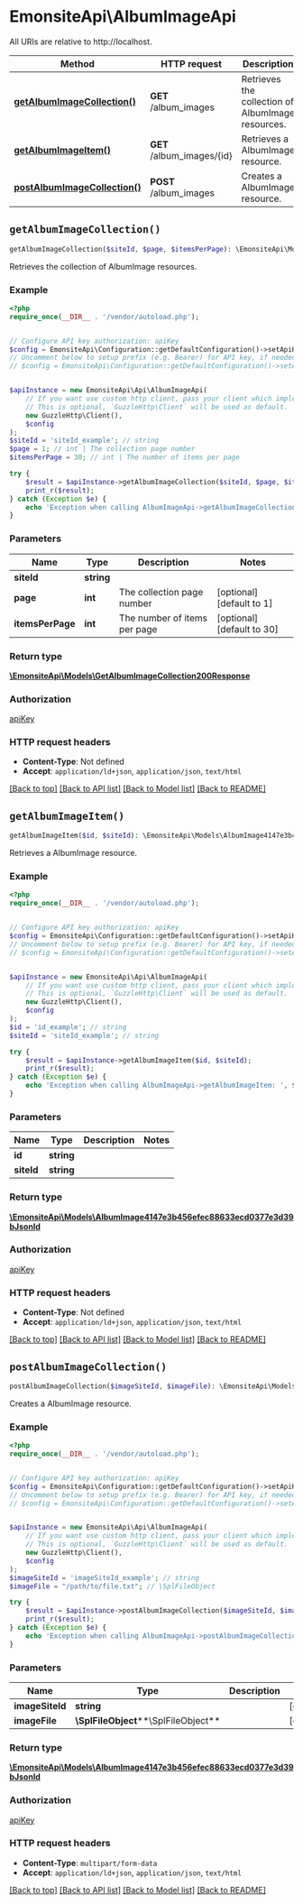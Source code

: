 # EmonsiteApi\AlbumImageApi

All URIs are relative to http://localhost.

Method | HTTP request | Description
------------- | ------------- | -------------
[**getAlbumImageCollection()**](AlbumImageApi.md#getAlbumImageCollection) | **GET** /album_images | Retrieves the collection of AlbumImage resources.
[**getAlbumImageItem()**](AlbumImageApi.md#getAlbumImageItem) | **GET** /album_images/{id} | Retrieves a AlbumImage resource.
[**postAlbumImageCollection()**](AlbumImageApi.md#postAlbumImageCollection) | **POST** /album_images | Creates a AlbumImage resource.


## `getAlbumImageCollection()`

```php
getAlbumImageCollection($siteId, $page, $itemsPerPage): \EmonsiteApi\Models\GetAlbumImageCollection200Response
```

Retrieves the collection of AlbumImage resources.

### Example

```php
<?php
require_once(__DIR__ . '/vendor/autoload.php');


// Configure API key authorization: apiKey
$config = EmonsiteApi\Configuration::getDefaultConfiguration()->setApiKey('Authorization', 'YOUR_API_KEY');
// Uncomment below to setup prefix (e.g. Bearer) for API key, if needed
// $config = EmonsiteApi\Configuration::getDefaultConfiguration()->setApiKeyPrefix('Authorization', 'Bearer');


$apiInstance = new EmonsiteApi\Api\AlbumImageApi(
    // If you want use custom http client, pass your client which implements `GuzzleHttp\ClientInterface`.
    // This is optional, `GuzzleHttp\Client` will be used as default.
    new GuzzleHttp\Client(),
    $config
);
$siteId = 'siteId_example'; // string
$page = 1; // int | The collection page number
$itemsPerPage = 30; // int | The number of items per page

try {
    $result = $apiInstance->getAlbumImageCollection($siteId, $page, $itemsPerPage);
    print_r($result);
} catch (Exception $e) {
    echo 'Exception when calling AlbumImageApi->getAlbumImageCollection: ', $e->getMessage(), PHP_EOL;
}
```

### Parameters

Name | Type | Description  | Notes
------------- | ------------- | ------------- | -------------
 **siteId** | **string**|  |
 **page** | **int**| The collection page number | [optional] [default to 1]
 **itemsPerPage** | **int**| The number of items per page | [optional] [default to 30]

### Return type

[**\EmonsiteApi\Models\GetAlbumImageCollection200Response**](../Model/GetAlbumImageCollection200Response.md)

### Authorization

[apiKey](../../README.md#apiKey)

### HTTP request headers

- **Content-Type**: Not defined
- **Accept**: `application/ld+json`, `application/json`, `text/html`

[[Back to top]](#) [[Back to API list]](../../README.md#endpoints)
[[Back to Model list]](../../README.md#models)
[[Back to README]](../../README.md)

## `getAlbumImageItem()`

```php
getAlbumImageItem($id, $siteId): \EmonsiteApi\Models\AlbumImage4147e3b456efec88633ecd0377e3d39bJsonld
```

Retrieves a AlbumImage resource.

### Example

```php
<?php
require_once(__DIR__ . '/vendor/autoload.php');


// Configure API key authorization: apiKey
$config = EmonsiteApi\Configuration::getDefaultConfiguration()->setApiKey('Authorization', 'YOUR_API_KEY');
// Uncomment below to setup prefix (e.g. Bearer) for API key, if needed
// $config = EmonsiteApi\Configuration::getDefaultConfiguration()->setApiKeyPrefix('Authorization', 'Bearer');


$apiInstance = new EmonsiteApi\Api\AlbumImageApi(
    // If you want use custom http client, pass your client which implements `GuzzleHttp\ClientInterface`.
    // This is optional, `GuzzleHttp\Client` will be used as default.
    new GuzzleHttp\Client(),
    $config
);
$id = 'id_example'; // string
$siteId = 'siteId_example'; // string

try {
    $result = $apiInstance->getAlbumImageItem($id, $siteId);
    print_r($result);
} catch (Exception $e) {
    echo 'Exception when calling AlbumImageApi->getAlbumImageItem: ', $e->getMessage(), PHP_EOL;
}
```

### Parameters

Name | Type | Description  | Notes
------------- | ------------- | ------------- | -------------
 **id** | **string**|  |
 **siteId** | **string**|  |

### Return type

[**\EmonsiteApi\Models\AlbumImage4147e3b456efec88633ecd0377e3d39bJsonld**](../Model/AlbumImage4147e3b456efec88633ecd0377e3d39bJsonld.md)

### Authorization

[apiKey](../../README.md#apiKey)

### HTTP request headers

- **Content-Type**: Not defined
- **Accept**: `application/ld+json`, `application/json`, `text/html`

[[Back to top]](#) [[Back to API list]](../../README.md#endpoints)
[[Back to Model list]](../../README.md#models)
[[Back to README]](../../README.md)

## `postAlbumImageCollection()`

```php
postAlbumImageCollection($imageSiteId, $imageFile): \EmonsiteApi\Models\AlbumImage4147e3b456efec88633ecd0377e3d39bJsonld
```

Creates a AlbumImage resource.

### Example

```php
<?php
require_once(__DIR__ . '/vendor/autoload.php');


// Configure API key authorization: apiKey
$config = EmonsiteApi\Configuration::getDefaultConfiguration()->setApiKey('Authorization', 'YOUR_API_KEY');
// Uncomment below to setup prefix (e.g. Bearer) for API key, if needed
// $config = EmonsiteApi\Configuration::getDefaultConfiguration()->setApiKeyPrefix('Authorization', 'Bearer');


$apiInstance = new EmonsiteApi\Api\AlbumImageApi(
    // If you want use custom http client, pass your client which implements `GuzzleHttp\ClientInterface`.
    // This is optional, `GuzzleHttp\Client` will be used as default.
    new GuzzleHttp\Client(),
    $config
);
$imageSiteId = 'imageSiteId_example'; // string
$imageFile = "/path/to/file.txt"; // \SplFileObject

try {
    $result = $apiInstance->postAlbumImageCollection($imageSiteId, $imageFile);
    print_r($result);
} catch (Exception $e) {
    echo 'Exception when calling AlbumImageApi->postAlbumImageCollection: ', $e->getMessage(), PHP_EOL;
}
```

### Parameters

Name | Type | Description  | Notes
------------- | ------------- | ------------- | -------------
 **imageSiteId** | **string**|  | [optional]
 **imageFile** | **\SplFileObject****\SplFileObject**|  | [optional]

### Return type

[**\EmonsiteApi\Models\AlbumImage4147e3b456efec88633ecd0377e3d39bJsonld**](../Model/AlbumImage4147e3b456efec88633ecd0377e3d39bJsonld.md)

### Authorization

[apiKey](../../README.md#apiKey)

### HTTP request headers

- **Content-Type**: `multipart/form-data`
- **Accept**: `application/ld+json`, `application/json`, `text/html`

[[Back to top]](#) [[Back to API list]](../../README.md#endpoints)
[[Back to Model list]](../../README.md#models)
[[Back to README]](../../README.md)
